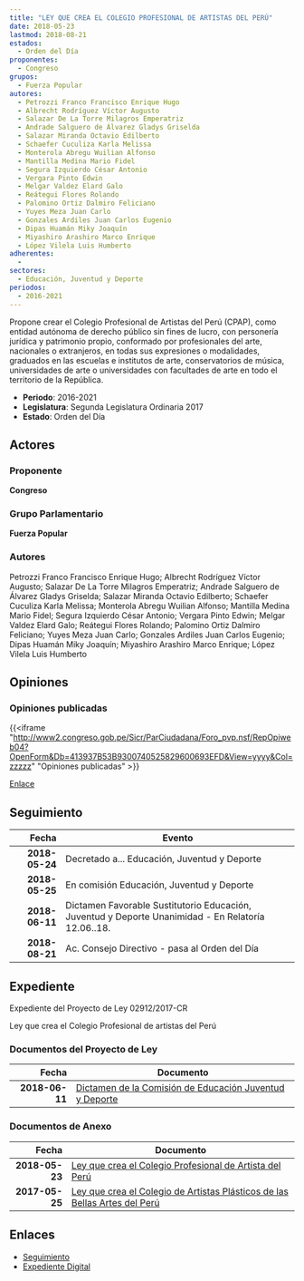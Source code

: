 ```yaml
---
title: "LEY QUE CREA EL COLEGIO PROFESIONAL DE ARTISTAS DEL PERÚ"
date: 2018-05-23
lastmod: 2018-08-21
estados: 
  - Orden del Día
proponentes: 
  - Congreso
grupos: 
  - Fuerza Popular
autores: 
  - Petrozzi Franco Francisco Enrique Hugo
  - Albrecht Rodríguez Víctor Augusto
  - Salazar De La Torre Milagros Emperatriz
  - Andrade Salguero de Álvarez Gladys Griselda
  - Salazar Miranda Octavio Edilberto
  - Schaefer Cuculiza Karla Melissa
  - Monterola Abregu Wuilian Alfonso
  - Mantilla Medina Mario Fidel
  - Segura Izquierdo César Antonio
  - Vergara Pinto Edwin
  - Melgar Valdez Elard Galo
  - Reátegui Flores Rolando
  - Palomino Ortiz Dalmiro Feliciano
  - Yuyes Meza Juan Carlo
  - Gonzales Ardiles Juan Carlos Eugenio
  - Dipas Huamán Miky Joaquín
  - Miyashiro Arashiro Marco Enrique
  - López Vilela Luis Humberto
adherentes: 
  - 
sectores: 
  - Educación, Juventud y Deporte
periodos: 
  - 2016-2021
---
```


Propone crear el Colegio Profesional de Artistas del Perú (CPAP), como entidad autónoma de derecho público sin fines de lucro, con personería jurídica y patrimonio propio, conformado por profesionales del arte, nacionales o extranjeros, en todas sus expresiones o modalidades, graduados en las escuelas e institutos de arte, conservatorios de música, universidades de arte o universidades con facultades de arte en todo el territorio de la República.

- **Periodo**: 2016-2021
- **Legislatura**: Segunda Legislatura Ordinaria 2017
- **Estado**: Orden del Día

## Actores

### Proponente

**Congreso**

### Grupo Parlamentario

**Fuerza Popular**

### Autores

Petrozzi Franco Francisco Enrique Hugo; Albrecht Rodríguez Víctor Augusto; Salazar De La Torre Milagros Emperatriz; Andrade Salguero de Álvarez Gladys Griselda; Salazar Miranda Octavio Edilberto; Schaefer Cuculiza Karla Melissa; Monterola Abregu Wuilian Alfonso; Mantilla Medina Mario Fidel; Segura Izquierdo César Antonio; Vergara Pinto Edwin; Melgar Valdez Elard Galo; Reátegui Flores Rolando; Palomino Ortiz Dalmiro Feliciano; Yuyes Meza Juan Carlo; Gonzales Ardiles Juan Carlos Eugenio; Dipas Huamán Miky Joaquín; Miyashiro Arashiro Marco Enrique; López Vilela Luis Humberto


## Opiniones

### Opiniones publicadas

{{<iframe "http://www2.congreso.gob.pe/Sicr/ParCiudadana/Foro_pvp.nsf/RepOpiweb04?OpenForm&Db=413937B53B9300740525829600693EFD&View=yyyy&Col=zzzzz" "Opiniones publicadas" >}}

[Enlace](http://www2.congreso.gob.pe/Sicr/ParCiudadana/Foro_pvp.nsf/RepOpiweb04?OpenForm&Db=413937B53B9300740525829600693EFD&View=yyyy&Col=zzzzz)

## Seguimiento

| Fecha | Evento |
|------:|--------|
| **2018-05-24** | Decretado a... Educación, Juventud y Deporte|
| **2018-05-25** | En comisión Educación, Juventud y Deporte|
| **2018-06-11** | Dictamen Favorable Sustitutorio Educación, Juventud y Deporte Unanimidad - En Relatoría 12.06..18.|
| **2018-08-21** | Ac. Consejo Directivo - pasa al Orden del Día|


## Expediente

Expediente del Proyecto de Ley 02912/2017-CR

Ley que crea el Colegio Profesional de artistas del Perú


### Documentos del Proyecto de Ley

| Fecha | Documento |
|------:|--------|
| **2018-06-11** | [Dictamen de la Comisión de Educación Juventud y Deporte](http://www.leyes.congreso.gob.pe/Documentos/2016_2021/Dictamenes/Proyectos_de_Ley/01454DC10MAY20180611.pdf) |

### Documentos de Anexo

| Fecha | Documento |
|------:|--------|
| **2018-05-23** | [Ley que crea el Colegio Profesional de Artista del Perú](http://www.leyes.congreso.gob.pe/Documentos/2016_2021/Proyectos_de_Ley_y_de_Resoluciones_Legislativas/PL0291220180523..pdf) |
| **2017-05-25** | [Ley que crea el Colegio de Artistas Plásticos de las Bellas Artes del Perú](http://www.leyes.congreso.gob.pe/Documentos/2016_2021/Proyectos_de_Ley_y_de_Resoluciones_Legislativas/PL0145420170525.pdf) |

## Enlaces 

- [Seguimiento](http://www2.congreso.gob.pe/Sicr/TraDocEstProc/CLProLey2016.nsf/f7fff46988ca05b1052578e100829cc7/0a6c6b0de27c45dc05258296006184fe?OpenDocument)
- [Expediente Digital](http://www2.congreso.gob.pe/Sicr/TraDocEstProc/CLProLey2016.nsf/f7fff46988ca05b1052578e100829cc7/0a6c6b0de27c45dc05258296006184fe?OpenDocument&Click=05257FB7005EB655.eb71d0cf91d8294e05256cdf006b5706/$Body/0.1C6C)

